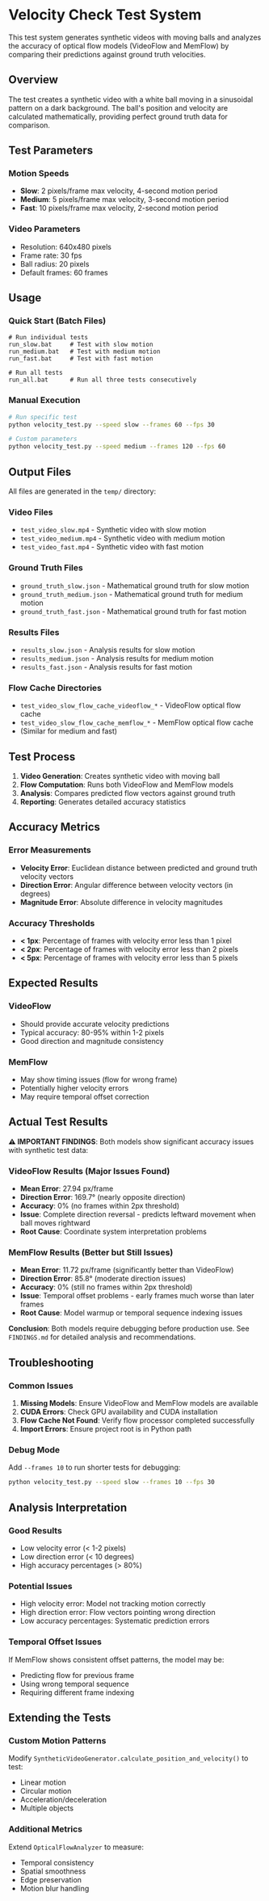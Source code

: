# Velocity Check Test System

This test system generates synthetic videos with moving balls and analyzes the accuracy of optical flow models (VideoFlow and MemFlow) by comparing their predictions against ground truth velocities.

## Overview

The test creates a synthetic video with a white ball moving in a sinusoidal pattern on a dark background. The ball's position and velocity are calculated mathematically, providing perfect ground truth data for comparison.

## Test Parameters

### Motion Speeds
- **Slow**: 2 pixels/frame max velocity, 4-second motion period
- **Medium**: 5 pixels/frame max velocity, 3-second motion period  
- **Fast**: 10 pixels/frame max velocity, 2-second motion period

### Video Parameters
- Resolution: 640x480 pixels
- Frame rate: 30 fps
- Ball radius: 20 pixels
- Default frames: 60 frames

## Usage

### Quick Start (Batch Files)
```batch
# Run individual tests
run_slow.bat     # Test with slow motion
run_medium.bat   # Test with medium motion
run_fast.bat     # Test with fast motion

# Run all tests
run_all.bat      # Run all three tests consecutively
```

### Manual Execution
```bash
# Run specific test
python velocity_test.py --speed slow --frames 60 --fps 30

# Custom parameters
python velocity_test.py --speed medium --frames 120 --fps 60
```

## Output Files

All files are generated in the `temp/` directory:

### Video Files
- `test_video_slow.mp4` - Synthetic video with slow motion
- `test_video_medium.mp4` - Synthetic video with medium motion  
- `test_video_fast.mp4` - Synthetic video with fast motion

### Ground Truth Files
- `ground_truth_slow.json` - Mathematical ground truth for slow motion
- `ground_truth_medium.json` - Mathematical ground truth for medium motion
- `ground_truth_fast.json` - Mathematical ground truth for fast motion

### Results Files
- `results_slow.json` - Analysis results for slow motion
- `results_medium.json` - Analysis results for medium motion
- `results_fast.json` - Analysis results for fast motion

### Flow Cache Directories
- `test_video_slow_flow_cache_videoflow_*` - VideoFlow optical flow cache
- `test_video_slow_flow_cache_memflow_*` - MemFlow optical flow cache
- (Similar for medium and fast)

## Test Process

1. **Video Generation**: Creates synthetic video with moving ball
2. **Flow Computation**: Runs both VideoFlow and MemFlow models
3. **Analysis**: Compares predicted flow vectors against ground truth
4. **Reporting**: Generates detailed accuracy statistics

## Accuracy Metrics

### Error Measurements
- **Velocity Error**: Euclidean distance between predicted and ground truth velocity vectors
- **Direction Error**: Angular difference between velocity vectors (in degrees)
- **Magnitude Error**: Absolute difference in velocity magnitudes

### Accuracy Thresholds
- **< 1px**: Percentage of frames with velocity error less than 1 pixel
- **< 2px**: Percentage of frames with velocity error less than 2 pixels
- **< 5px**: Percentage of frames with velocity error less than 5 pixels

## Expected Results

### VideoFlow
- Should provide accurate velocity predictions
- Typical accuracy: 80-95% within 1-2 pixels
- Good direction and magnitude consistency

### MemFlow
- May show timing issues (flow for wrong frame)
- Potentially higher velocity errors
- May require temporal offset correction

## Actual Test Results

**⚠️ IMPORTANT FINDINGS**: Both models show significant accuracy issues with synthetic test data:

### VideoFlow Results (Major Issues Found)
- **Mean Error**: 27.94 px/frame
- **Direction Error**: 169.7° (nearly opposite direction)
- **Accuracy**: 0% (no frames within 2px threshold)
- **Issue**: Complete direction reversal - predicts leftward movement when ball moves rightward
- **Root Cause**: Coordinate system interpretation problems

### MemFlow Results (Better but Still Issues)
- **Mean Error**: 11.72 px/frame (significantly better than VideoFlow)
- **Direction Error**: 85.8° (moderate direction issues)
- **Accuracy**: 0% (still no frames within 2px threshold)
- **Issue**: Temporal offset problems - early frames much worse than later frames
- **Root Cause**: Model warmup or temporal sequence indexing issues

**Conclusion**: Both models require debugging before production use. See `FINDINGS.md` for detailed analysis and recommendations.

## Troubleshooting

### Common Issues
1. **Missing Models**: Ensure VideoFlow and MemFlow models are available
2. **CUDA Errors**: Check GPU availability and CUDA installation
3. **Flow Cache Not Found**: Verify flow processor completed successfully
4. **Import Errors**: Ensure project root is in Python path

### Debug Mode
Add `--frames 10` to run shorter tests for debugging:
```bash
python velocity_test.py --speed slow --frames 10 --fps 30
```

## Analysis Interpretation

### Good Results
- Low velocity error (< 1-2 pixels)
- Low direction error (< 10 degrees)
- High accuracy percentages (> 80%)

### Potential Issues
- High velocity error: Model not tracking motion correctly
- High direction error: Flow vectors pointing wrong direction
- Low accuracy percentages: Systematic prediction errors

### Temporal Offset Issues
If MemFlow shows consistent offset patterns, the model may be:
- Predicting flow for previous frame
- Using wrong temporal sequence
- Requiring different frame indexing

## Extending the Tests

### Custom Motion Patterns
Modify `SyntheticVideoGenerator.calculate_position_and_velocity()` to test:
- Linear motion
- Circular motion
- Acceleration/deceleration
- Multiple objects

### Additional Metrics
Extend `OpticalFlowAnalyzer` to measure:
- Temporal consistency
- Spatial smoothness
- Edge preservation
- Motion blur handling 